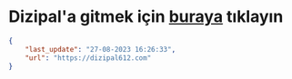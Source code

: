 # Dizipal'a gitmek için [buraya](https://dizipal612.com) tıklayın
    
```json
{
    "last_update": "27-08-2023 16:26:33",
    "url": "https://dizipal612.com"
}
```